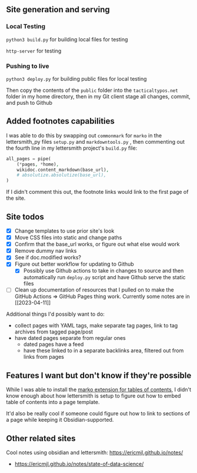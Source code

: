 ## Site generation and serving
### Local Testing
`python3 build.py` for building local files for testing

`http-server` for testing

### Pushing to live
`python3 deploy.py` for building public files for local testing

Then copy the contents of the `public` folder into the `tacticaltypos.net` folder in my home directory, then in my Git client stage all changes, commit, and push to Github

## Added footnotes capabilities
I was able to do this by swapping out `commonmark` for `marko` in the lettersmith_py files `setup.py` and `markdowntools.py` , then commenting out the fourth line in my lettersmith project's `build.py` file:

```php
all_pages = pipe(
    (*pages, *home),
    wikidoc.content_markdown(base_url),
    # absolutize.absolutize(base_url),
)
```

If I didn't comment this out, the footnote links would link to the first page of the site.

## Site todos
- [x] Change templates to use prior site's look
- [x] Move CSS files into static and change paths
- [x] Confirm that the base_url works, or figure out what else would work
- [x] Remove dummy nav links
- [x] See if doc.modified works?
- [x] Figure out better workflow for updating to Github
	- [x] Possibly use Github actions to take in changes to source and then automatically run `deploy.py` script and have Github serve the static files
- [ ] Clean up documentation of resources that I pulled on to make the GitHub Actions => GitHub Pages thing work. Currently some notes are in [[2023-04-11]]

Additional things I'd possibly want to do:
- collect pages with YAML tags, make separate tag pages, link to tag archives from tagged page/post
- have dated pages separate from regular ones
	- dated pages have a feed
	- have these linked to in a separate backlinks area, filtered out from links from pages



## Features I want but don't know if they're possible
While I was able to install the [marko extension for tables of contents](https://marko-py.readthedocs.io/en/latest/extensions.html), I didn't know enough about how lettersmith is setup to figure out how to embed table of contents into a page template.

It'd also be really cool if someone could figure out how to link to sections of a page while keeping it Obsidian-supported.

## Other related sites
Cool notes using obsidian and lettersmith: https://ericmjl.github.io/notes/
- https://ericmjl.github.io/notes/state-of-data-science/